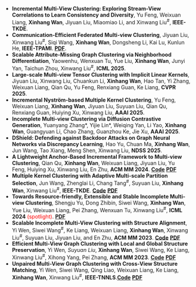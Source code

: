 -  **Incremental Multi-View Clustering: Exploring Stream-View Correlations to Learn Consistency and Diversity**, Yu Feng, Weixuan Liang, **Xinhang Wan**, Jiyuan Liu, Miaomiao Li, and Xinwang Liu<sup>#</sup>, **IEEE-TKDE**.
-  **Communication-Efficient Federated Multi-view Clustering**, Jiyuan Liu, Xinwang Liu<sup>#</sup>, Siqi Wang, **Xinhang Wan**, Dongsheng Li, Kai Lu, Kunlun He, **IEEE-TPAMI**. [**PDF**](https://ieeexplore.ieee.org/document/11134606/).
-  **Scalable Attribute-Missing Graph Clustering via Neighborhood Differentiation**, Yaowenhu, Wenxuan Tu, Yue Liu, **Xinhang Wan**, Junyi Yan, Taichun Zhou, Xinwang Liu<sup>#</sup>, **ICML  2025**.
- **Large-scale Multi-view Tensor Clustering with Implicit Linear Kernels**, Jiyuan Liu, Xinwang Liu, Chuankun Li, **Xinhang Wan**, Hao Tan, Yi Zhang, Weixuan Liang, Qian Qu, Yu Feng, Renxiang Guan, Ke Liang, **CVPR  2025**.
- **Incremental Nyström-based Multiple Kernel Clustering**,  Yu Feng, Weixuan Liang, **Xinhang Wan**, Jiyuan Liu, Suyuan Liu, Qian Qu, Renxiang Guan, Huiying Xu, Xinwang Liu, **AAAI 2025**.
- **Incomplete Multi-view Clustering via Diffusion Contrastive Generation**,  Yuanyang Zhang*, Yijie Lin*, Weiqing Yan, Li Yao, **Xinhang Wan**, Guangyuan Li, Chao Zhang, Guanzhou Ke, Jie Xu, **AAAI 2025**.
- **DShield: Defending against Backdoor Attacks on Graph Neural Networks via Discrepancy Learning**, Hao Yu, Chuan Ma, **Xinhang Wan**, Jun Wang, Tao Xiang, Meng Shen, Xinwang Liu, **NDSS 2025**.
- **A Lightweight Anchor-Based Incremental Framework to Multi-view Clustering**, Qian Qu, **Xinhang Wan**, Weixuan Liang, Jiyuan Liu, Yu Feng, Huiying Xu, Xinwang Liu, En Zhu, **ACM MM 2024**. [**Code**](https://github.com/QuQian24/LAIMVC) [**PDF**](https://dl.acm.org/doi/10.1145/3664647.3680837)
- **Multiple Kernel Clustering with Adaptive Multi-scale Partition Selection**, Jun Wang, Zhenglai Li, Chang Tang<sup>#</sup>, Suyuan Liu, **Xinhang Wan**, Xinwang Liu<sup>#</sup>, **IEEE-TKDE**. [**Code**](https://github.com/WangJun2023/MPS) [**PDF**](https://ieeexplore.ieee.org/abstract/document/10529609)
- **Towards Resource-friendly, Extensible and Stable Incomplete Multi-view Clustering**, Shengju Yu, Dong Zhibin, Siwei Wang, **Xinhang Wan**, Yue Liu, Weixuan Liang, Pei Zhang, Wenxuan Tu, Xinwang Liu<sup>#</sup>, **ICML 2024** <font color="red" bgcolor=grey>(spotlight)</font>.
[**PDF**](https://proceedings.mlr.press/v235/yu24b.html)
- **Scalable Incomplete Multi-View Clustering with Structure Alignment**, Yi Wen, Siwei Wang<sup>#</sup>, Ke Liang, Weixuan Liang, **Xinhang Wan**, Xinwang Liu<sup>#</sup>, Suyuan Liu, Jiyuan Liu, and En Zhu, **ACM MM 2023**. [**Code**](https://github.com/wenyiwy99/SIMVC-SA) [**PDF**](https://dl.acm.org/doi/abs/10.1145/3581783.3611981)
- **Efficient Multi-View Graph Clustering with Local and Global Structure Preservation**, Yi Wen<sup>*</sup>, Suyuan Liu<sup>*</sup>, **Xinhang Wan**, Siwei Wang, Ke Liang, Xinwang Liu<sup>#</sup>, Xihong Yang, Pei Zhang, **ACM MM 2023**. [**Code**](https://github.com/wenyiwy99/EMVGC-LG) [**PDF**](https://dl.acm.org/doi/10.1145/3581783.3611986)
- **Unpaired Multi-View Graph Clustering with Cross-View Structure Matching**, Yi Wen, Siwei Wang, Qing Liao, Weixuan Liang, Ke Liang, **Xinhang Wan**, Xinwang Liu<sup>#</sup>, **IEEE-TNNLS**.[**Code**](https://github.com/wenyiwy99/UPMGC-SM) [**PDF**](https://ieeexplore.ieee.org/document/10205509/)
